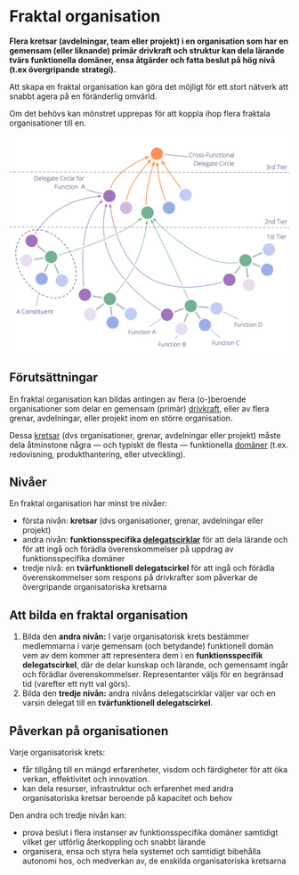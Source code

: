 # Fraktal organisation

<summary>
<strong>Flera kretsar (avdelningar, team eller projekt) i en organisation som har en gemensam (eller liknande) primär drivkraft och struktur kan dela lärande tvärs funktionella domäner, ensa åtgärder och fatta beslut på hög nivå (t.ex övergripande strategi).</strong>
</summary>

Att skapa en fraktal organisation kan göra det möjligt för ett stort nätverk att snabbt agera på en föränderlig omvärld.

Om det behövs kan mönstret upprepas för att koppla ihop flera fraktala organisationer till en.

![Fraktal organisation](img/structural-patterns/fractal-organization.png)

## Förutsättningar

En fraktal organisation kan bildas antingen av flera (o-)beroende organisationer som delar en gemensam (primär) [drivkraft](glossary:driver), eller av flera grenar, avdelningar, eller projekt inom en större organisation.

Dessa [kretsar](glossary:constituent) (dvs organisationer, grenar, avdelningar eller projekt) måste dela åtminstone några — och typiskt de flesta — funktionella [domäner](glossary:domain) (t.ex. redovisning, produkthantering, eller utveckling).

## Nivåer

En fraktal organisation har minst tre nivåer:

- första nivån: **kretsar** (dvs organisationer, grenar, avdelningar eller projekt)
- andra nivån: **funktionsspecifika [delegatscirklar](section:delegate-circle)** för att dela lärande och för att ingå och förädla överenskommelser på uppdrag av funktionsspecifika domäner
- tredje nivå: en **tvärfunktionell delegatscirkel** för att ingå och förädla överenskommelser som respons på drivkrafter som påverkar de övergripande organisatoriska kretsarna

## Att bilda en fraktal organisation

1. Bilda den **andra nivån:** I varje organisatorisk krets bestämmer medlemmarna i varje gemensam (och betydande) funktionell domän vem av dem kommer att representera dem i en **funktionsspecifik delegatscirkel**, där de delar kunskap och lärande, och gemensamt ingår och förädlar överenskommelser. Representanter väljs för en begränsad tid (varefter ett nytt val görs).
2. Bilda den **tredje nivån:** andra nivåns delegatscirklar väljer var och en varsin delegat till en **tvärfunktionell delegatscirkel**.

## Påverkan på organisationen

Varje organisatorisk krets:

- får tillgång till en mängd erfarenheter, visdom och färdigheter för att öka verkan, effektivitet och innovation.
- kan dela resurser, infrastruktur och erfarenhet med andra organisatoriska kretsar beroende på kapacitet och behov

Den andra och tredje nivån kan:

- prova beslut i flera instanser av funktionsspecifika domäner samtidigt vilket ger utförlig återkoppling och snabbt lärande
- organisera, ensa och styra hela systemet och samtidigt bibehålla autonomi hos, och medverkan av, de enskilda organisatoriska kretsarna